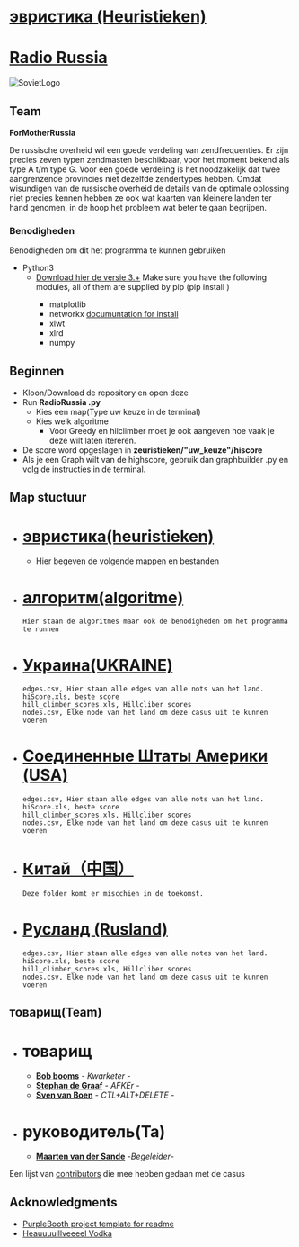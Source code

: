 # [эвристика (Heuristieken)](http://heuristieken.nl/wiki/index.php?title=Radio_Russia)


# [Radio Russia](https://www.youtube.com/watch?v=U06jlgpMtQs)



![SovietLogo](http://www.cnclabs.com/redalert2/images/sovietlogo_small.jpg)
## **Team**
**ForMotherRussia**

De russische overheid wil een goede verdeling van zendfrequenties. 
Er zijn precies zeven typen zendmasten beschikbaar, voor het moment bekend als type A t/m type G. 
Voor een goede verdeling is het noodzakelijk dat twee aangrenzende provincies niet dezelfde zendertypes hebben.
Omdat wisundigen van de russische overheid de details van de optimale oplossing niet precies kennen hebben ze ook wat kaarten van kleinere landen ter hand genomen, in de hoop het probleem wat beter te gaan begrijpen.

### Benodigheden

Benodigheden om dit het programma te kunnen gebruiken
+ Python3
  +   [Download hier de versie 3.+](https://www.python.org/downloads/windows)
    Make sure you have the following modules, all of them are supplied by pip (pip install <package>)
       + matplotlib
       + networkx [documuntation for install](https://networkx.github.io/documentation/stable/install.html)
       + xlwt
       + xlrd
       + numpy

## Beginnen

+ Kloon/Download de repository en open deze
+ Run **RadioRussia .py**
  + Kies een map(Type uw keuze in de terminal)
  + Kies welk algoritme
    +  Voor Greedy en hilclimber moet je ook aangeven hoe vaak je deze wilt laten itereren.
 + De score word opgeslagen in **zeuristieken/"uw_keuze"/hiscore**
 + Als je een Graph wilt van de highscore, gebruik dan graphbuilder .py en volg de instructies in de terminal.




## Map stuctuur  

- # [эвристика(heuristieken)](https://github.com/SvenvBoven/zeuristieken)
  - Hier begeven de volgende mappen en bestanden

- # [алгоритм(algoritme)](https://github.com/SvenvBoven/zeuristieken/tree/master/Algoritmes)
    ```
    Hier staan de algoritmes maar ook de benodigheden om het programma te runnen 
    ```
- # [Украина(UKRAINE)](https://github.com/SvenvBoven/zeuristieken/tree/master/UKRAINE)
    ```
   edges.csv, Hier staan alle edges van alle nots van het land.
   hiScore.xls, beste score
   hill_climber_scores.xls, Hillcliber scores
   nodes.csv, Elke node van het land om deze casus uit te kunnen voeren
   ```

- # [Соединенные Штаты Америки (USA)](https://github.com/SvenvBoven/zeuristieken/tree/master/USA)
    ```
   edges.csv, Hier staan alle edges van alle nots van het land.
   hiScore.xls, beste score
   hill_climber_scores.xls, Hillcliber scores
   nodes.csv, Elke node van het land om deze casus uit te kunnen voeren
    ```

- # [Китай（中国）]()
    ```
    Deze folder komt er miscchien in de toekomst.
    ```

- # [Русланд (Rusland)](https://github.com/SvenvBoven/zeuristieken/tree/master/Rusland)
    ```
   edges.csv, Hier staan alle edges van alle notes van het land.
   hiScore.xls, beste score
   hill_climber_scores.xls, Hillcliber scores
   nodes.csv, Elke node van het land om deze casus uit te kunnen voeren
    ```



## товарищ(Team)
+ # товарищ
  + [**Bob booms**](https://github.com/SvenvBoven) - *Kwarketer* -
  + [**Stephan de Graaf**](https://github.com/maaker48) - *AFKEr* -
  + [**Sven van Boen**](https://github.com/SvenvBoven) - *CTL+ALT+DELETE* -
+ # руководитель(Ta)
  + [**Maarten van der Sande**](https://github.com/Maarten-vd-Sande) -*Begeleider*-
 
Een lijst van  [contributors](https://github.com/SvenvBoven/zeuristieken/graphs/contributors) die mee hebben gedaan met de casus


## Acknowledgments


* [PurpleBooth project template for readme](https://gist.github.com/PurpleBooth/109311bb0361f32d87a2)
* [Heauuuulllveeeel Vodka](http://vodka-beluga.com/)
